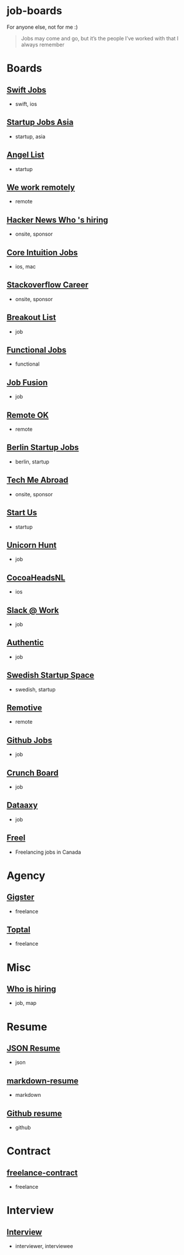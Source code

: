 # job-boards
For anyone else, not for me :)

> Jobs may come and go, but it’s the people I’ve worked with that I always remember

# Boards

## [Swift Jobs](https://www.natashatherobot.com/swift-jobs/)
- swift, ios

## [Startup Jobs Asia](http://www.startupjobs.asia/site/latest)
- startup, asia

## [Angel List](https://angel.co/jobs)
- startup

## [We work remotely](https://weworkremotely.com/)
- remote

## [Hacker News Who 's hiring](https://news.ycombinator.com/item?id=10822019)
- onsite, sponsor

## [Core Intuition Jobs](http://jobs.coreint.org/)
- ios, mac

## [Stackoverflow Career](http://careers.stackoverflow.com/)
- onsite, sponsor

## [Breakout List](https://breakoutlist.com/)
- job

## [Functional Jobs](https://functionaljobs.com/)
- functional

## [Job Fusion](https://jobfusion.co/)
- job

## [Remote OK](https://remoteok.io/)
- remote

## [Berlin Startup Jobs](http://berlinstartupjobs.com/)
- berlin, startup

## [Tech Me Abroad](https://techmeabroad.com/)
- onsite, sponsor

## [Start Us](https://www.startus.cc/)
- startup

## [Unicorn Hunt](https://unicornhunt.io/)
- job

## [CocoaHeadsNL](http://jobs.cocoaheads.nl/)
- ios

## [Slack @ Work](http://jobs.cocoaheads.nl/)
- job

## [Authentic](https://authenticjobs.com/)
- job

## [Swedish Startup Space](http://swedishstartupspace.com/job-board/)
- swedish, startup

## [Remotive](http://jobs.remotive.io/)
- remote

## [Github Jobs](https://jobs.github.com/)
- job

## [Crunch Board](http://www.crunchboard.com/jobs/)
- job
  
## [Dataaxy](http://www.dataaxy.com)
- job
  
## [Freel](http://www.freel.ca)
- Freelancing jobs in Canada

# Agency

## [Gigster](https://gigster.com/)
- freelance

## [Toptal](http://www.toptal.com/)
- freelance

# Misc

## [Who is hiring](https://whoishiring.io/#!/)
- job, map

# Resume

## [JSON Resume](http://jsonresume.org/)
- json

## [markdown-resume](https://github.com/there4/markdown-resume)
- markdown

## [Github resume](https://github.com/resume/resume.github.com)
- github

# Contract

## [freelance-contract](https://github.com/ashedryden/freelance-contract)
- freelance

# Interview

## [Interview](http://www.fantageek.com/blog/2015/01/16/interview/)
- interviewer, interviewee
